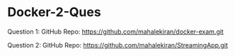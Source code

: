 # Docker-2-Ques

Question 1: 
GitHub Repo: https://github.com/mahalekiran/docker-exam.git

Question 2: 
GitHub Repo: https://github.com/mahalekiran/StreamingApp.git

